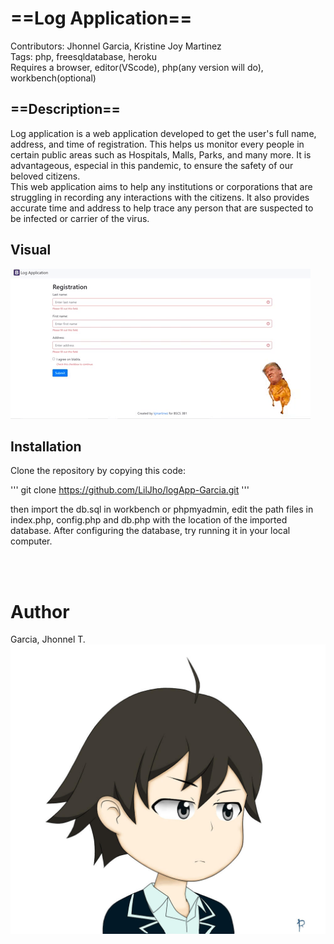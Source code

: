 # ==Log Application==

Contributors: Jhonnel Garcia, Kristine Joy Martinez  
Tags: php, freesqldatabase, heroku  
Requires a browser, editor(VScode), php(any version will do), workbench(optional)

## ==Description==

<p>
Log application is a web application developed to get the user's full name, address, and time of registration. This helps us monitor every people in certain public areas such as Hospitals, Malls, Parks, and many more. It is advantageous, especial in this pandemic, to ensure the safety of our beloved citizens.

<br>
This web application aims to help any institutions or corporations that are struggling in recording any interactions with the citizens. It also provides accurate time and address to help trace any person that are suspected to be infected or carrier of the virus.
</p>

## Visual

![LogApp](giphy.gif)

## Installation

<p>
Clone the repository by copying this code:  
</p>

'''
git clone https://github.com/LilJho/logApp-Garcia.git
'''

<p>
then import the db.sql in workbench or phpmyadmin, edit the path files in index.php, config.php and db.php with the location of the imported database. After configuring the database, try running it in your local computer.
</p>
<br>
<br>

# Author

Garcia, Jhonnel T.
![animeprofile](hachiman.jpg)
